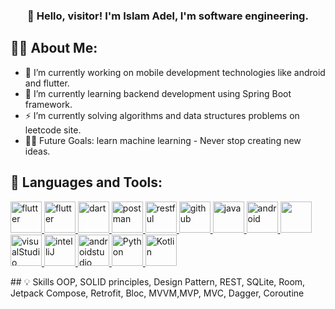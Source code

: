 <h3 align="center">👋 Hello, visitor! I'm Islam Adel, I'm software engineering.</h3>


## 🙋‍♂️ About Me:
- 🔭 I’m currently working on mobile development technologies like android and flutter.
- 🌱 I’m currently learning backend development using Spring Boot framework.
- ⚡ I’m currently solving algorithms and data structures problems on leetcode site.
- 💪🏼 Future Goals: learn machine learning - Never stop creating new ideas.


## 🚀 Languages and Tools:
<p align="left"> 
    <a href="https://flutter.dev/" target="_blank"> <img src="https://img.icons8.com/color/48/000000/flutter.png" alt="flutter" width="50" height="50"/> </a> 
    <a href="https://firebase.google.com/" target="_blank"> <img src="https://img.icons8.com/color/48/000000/firebase.png" alt="flutter" width="50" height="50"/> </a> 
    <a href="https://dart.dev/" target="_blank"> <img src="https://img.icons8.com/color/48/000000/dart.png" alt="dart" width="50" height="50"/> </a>
    <a href="https://postman.com" target="_blank"> <img src="https://www.vectorlogo.zone/logos/getpostman/getpostman-icon.svg" alt="postman" width="50" height="50"/> </a> 
    <a href="https://restfulapi.net/" target="_blank"> <img src="https://blog.restcase.com/content/images/2016/10/icon-gears-blue-big.png" alt="restful" width="50" height="50"/> </a>
    <a  href="https://github.com/" target="_blank"> <img src="https://img.icons8.com/nolan/64/github.png" alt="github" width="50" height="50"/> </a> 
    <a href="https://www.java.com" target="_blank"> <img src="https://img.icons8.com/color/48/000000/java-coffee-cup-logo--v2.png" alt="java" width="50" height="50" /> </a>
    <a href="https://www.android.com/" target="_blank"> <img src="https://img.icons8.com/fluency/48/000000/android-os.png" alt="android" width="50" height="50"/> </a> 
    <a href="https://git-scm.com/" target="_blank"> <img src="https://img.icons8.com/color/48/000000/git.png" width="50" height="50"/> </a> 
    <a href="https://code.visualstudio.com/" target="_blank"> <img src="https://img.icons8.com/color/48/000000/visual-studio-code-2019.png" alt="visualStudio" width="50" height="50"/> </a> 
    <a href="https://www.jetbrains.com/idea/" target="_blank"> <img src="https://img.icons8.com/color/50/000000/intellij-idea.png" alt="intelliJ" width="50" height="50"/> </a> 
    <a href="https://developer.android.com/studio" target="_blank"> <img src="https://img.icons8.com/color/48/000000/android-studio--v2.png" alt="androidstudio" width="50" height="50"/> </a> 
   <a href="https://www.python.org/" target="_blank"> <img src="https://img.icons8.com/color/344/python.png" alt="Python" width="50" height="50"/> </a>
  <a href="https://kotlinlang.org/" target="_blank"> <img src="https://img.icons8.com/color/344/kotlin.png" alt="Kotlin" width="50" height="50"/> </a>
</p>
## 💡 Skills
OOP, SOLID principles, Design Pattern, REST, SQLite, Room, Jetpack Compose, Retrofit, Bloc, MVVM,MVP, MVC, Dagger, Coroutine

<!--
**islammarcelo/islammarcelo** is a ✨ _special_ ✨ repository because its `README.md` (this file) appears on your GitHub profile.

Here are some ideas to get you started:

- 🔭 I’m currently working on ...
- 🌱 I’m currently learning ...
- 👯 I’m looking to collaborate on ...
- 🤔 I’m looking for help with ...
- 💬 Ask me about ...
- 📫 How to reach me: ...
- 😄 Pronouns: ...
- ⚡ Fun fact: ...
-->
